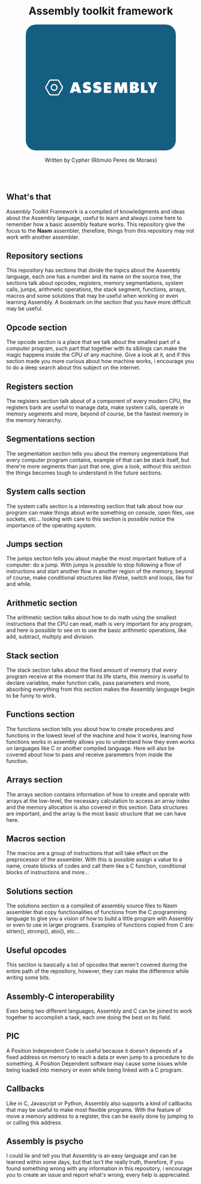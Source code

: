 <div align="center">
    <h1>Assembly toolkit framework</h1>
    <img width="400px" src="./assets/AssemblyImage.png">
    <p>Written by Cypher (Rômulo Peres de Moraes)</p>
</div>

<br/>
<br/>

## What's that
Assembly Toolkit Framework is a compiled of knowledgments and ideas about the Assembly language, useful to learn and always come here to remember how a basic assembly feature works. This repository give the focus to the **Nasm** assembler, therefore, things from this repository may not work with another assembler.

## Repository sections
This repository has sections that divide the topics about the Assembly language, each one has a number and its name on the source tree, the sections talk about opcodes, registers, memory segmentations, system calls, jumps, arithmetic operations, the stack segment, functions, arrays, macros and some solutions that may be useful when working or even learning Assembly. A bookmark on the section that you have more difficult may be useful.

## Opcode section
The opcode section is a place that we talk about the smallest part of a computer program, such part that together with its siblings can make the magic happens inside the CPU of any machine. Give a look at it, and if this section made you more curious about how machine works, i encourage you to do a deep search about this subject on the internet.

## Registers section
The registers section talk about of a component of every modern CPU, the registers bank are useful to manage data, make system calls, operate in memory segments and more, beyond of course, be the fastest memory in the memory hierarchy.

## Segmentations section
The segmentation section tells you about the memory segmentations that every computer program contains, example of that can be stack itself, but there're more segments than just that one, give a look, without this section the things becomes tough to understand in the future sections.

## System calls section
The system calls section is a interesting section that talk about how our program can make things about write something on console, open files, use sockets, etc... looking with care to this section is possible notice the importance of the operating system.

## Jumps section
The jumps section tells you about maybe the most important feature of a computer: do a jump. With jumps is possible to stop following a flow of instructions and start another flow in another region of the memory, beyond of course, make conditional structures like if/else, switch and loops, like for and while.

## Arithmetic section
The arithmetic section talks about how to do math using the smallest instructions that the CPU can read, math is very important for any program, and here is possible to see on to use the basic arithmetic operations, like add, subtract, multiply and division.

## Stack section
The stack section talks about the fixed amount of memory that every program receive at the moment that its life starts, this memory is useful to declare variables, make function calls, pass parameters and more, absorbing everything from this section makes the Assembly language begin to be funny to work.

## Functions section
The functions section tells you about how to create procedures and functions in the lowest level of the machine and how it works, learning how functions works in assembly allows you to understand how they even works on languages like C or another compiled language. Here will also be covered about how to pass and receive parameters from inside the function.

## Arrays section
The arrays section contains information of how to create and operate with arrays at the low-level, the necessary calculation to access an array index and the memory allocation is also covered in this section. Data structures are important, and the array is the most basic structure that we can have here.

## Macros section
The macros are a group of instructions that will take effect on the preprocessor of the assembler. With this is possible assign a value to a name, create blocks of codes and call them like a C function, conditional blocks of instructions and more...

## Solutions section
The solutions section is a compiled of assembly source files to Nasm assembler that copy functionalities of functions from the C programming language to give you a vision of how to build a little program with Assembly or even to use in larger programs. Examples of functions copied from C are: strlen(), strcmp(), atoi(), etc...

## Useful opcodes
This section is basically a list of opcodes that weren't covered during the entire path of the repository, however, they can make the difference while writing some bits.

## Assembly-C interoperability
Even being two different languages, Assembly and C can be joined to work together to accomplish a task, each one doing the best on its field.

## PIC
A Position Independent Code is useful because it doesn't depends of a fixed address on memory to reach a data or even jump to a procedure to do something. A Position Dependent software may cause some issues while being loaded into memory or even while being linked with a C program.

## Callbacks
Like in C, Javascript or Python, Assembly also supports a kind of callbacks that may be useful to make most flexible programs. With the feature of move a memory address to a register, this can be easily done by jumping to or calling this address.

## Assembly is psycho
I could lie and tell you that Assembly is an easy language and can be learned within some days, but that isn't the really truth, therefore, if you found something wrong with any information in this repository, i encourage you to create an issue and report what's wrong, every help is appreciated.
